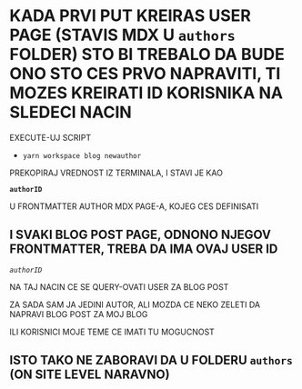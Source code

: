 # KADA PRVI PUT KREIRAS USER PAGE (STAVIS MDX U `authors` FOLDER) STO BI TREBALO DA BUDE ONO STO CES PRVO NAPRAVITI, TI MOZES KREIRATI ID KORISNIKA NA SLEDECI NACIN

EXECUTE-UJ SCRIPT

- `yarn workspace blog newauthor`

PREKOPIRAJ VREDNOST IZ TERMINALA, I STAVI JE KAO

**`authorID`**

U FRONTMATTER AUTHOR MDX PAGE-A, KOJEG CES DEFINISATI

## I SVAKI BLOG POST PAGE, ODNONO NJEGOV FRONTMATTER, TREBA DA IMA OVAJ USER ID

*`authorID`*

NA TAJ NACIN CE SE QUERY-OVATI USER ZA BLOG POST

ZA SADA SAM JA JEDINI AUTOR, ALI MOZDA CE NEKO ZELETI DA NAPRAVI BLOG POST ZA MOJ BLOG

ILI KORISNICI MOJE TEME CE IMATI TU MOGUCNOST

## ISTO TAKO NE ZABORAVI DA U FOLDERU `authors` (ON SITE LEVEL NARAVNO)